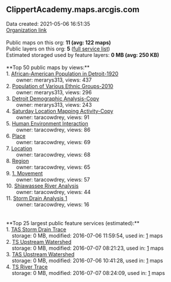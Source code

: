 <h2>ClippertAcademy.maps.arcgis.com</h2> Data created: 2021-05-06 16:51:35 <br /><a target='new' href='https://ClippertAcademy.maps.arcgis.com'>Organization link</a><br /><br />Public maps on this org: <b>11 (avg: 122 maps)</b><br />Public layers on this org: <b>5 </b>(<a target='new' href='https://services.arcgis.com/EUM0fSEX80LDMZNm/ArcGIS/rest/services'>full service list</a>)<br />Estimated storaged used by feature layers: <b>0 MB (avg: 250 KB)</b><br /><br />**Top 50 public maps by views:**<br />  1. <a target='new' href='https://www.arcgis.com/home/item.html?id=138a77f457ea4ce09c2f7d28e6a56906'>African-American Population in Detroit-1920</a> <br />  &nbsp;&nbsp;&nbsp;&nbsp; &nbsp;&nbsp;owner: merarys313, views: 437<br />  2. <a target='new' href='https://www.arcgis.com/home/item.html?id=327425afafe6488db74b4321a85c8f4b'>Population of Various Ethnic Groups-2010</a> <br />  &nbsp;&nbsp;&nbsp;&nbsp; &nbsp;&nbsp;owner: merarys313, views: 296<br />  3. <a target='new' href='https://www.arcgis.com/home/item.html?id=545fc09cb78949ca9851687753e74158'>Detroit Demographic Analysis-Copy</a> <br />  &nbsp;&nbsp;&nbsp;&nbsp; &nbsp;&nbsp;owner: merarys313, views: 243<br />  4. <a target='new' href='https://www.arcgis.com/home/item.html?id=1dd78c677c01425ba2b801431737129d'>Saturday Location Mapping Activity-Copy</a> <br />  &nbsp;&nbsp;&nbsp;&nbsp; &nbsp;&nbsp;owner: taracowdrey, views: 91<br />  5. <a target='new' href='https://www.arcgis.com/home/item.html?id=3aa05829f82643438b7c4de7dbecf0da'>Human Environment Interaction</a> <br />  &nbsp;&nbsp;&nbsp;&nbsp; &nbsp;&nbsp;owner: taracowdrey, views: 86<br />  6. <a target='new' href='https://www.arcgis.com/home/item.html?id=63052c9e6b5b4b10be4f23c8045c5167'>Place</a> <br />  &nbsp;&nbsp;&nbsp;&nbsp; &nbsp;&nbsp;owner: taracowdrey, views: 69<br />  7. <a target='new' href='https://www.arcgis.com/home/item.html?id=9916708054a941839b56e8fea7633599'>Location</a> <br />  &nbsp;&nbsp;&nbsp;&nbsp; &nbsp;&nbsp;owner: taracowdrey, views: 68<br />  8. <a target='new' href='https://www.arcgis.com/home/item.html?id=e2c75e4d0ee34348bf3d27381ef6f65c'>Region</a> <br />  &nbsp;&nbsp;&nbsp;&nbsp; &nbsp;&nbsp;owner: taracowdrey, views: 65<br />  9. <a target='new' href='https://www.arcgis.com/home/item.html?id=441c85db15934db7891e6cec47ddd825'>1. Movement</a> <br />  &nbsp;&nbsp;&nbsp;&nbsp; &nbsp;&nbsp;owner: taracowdrey, views: 57<br />  10. <a target='new' href='https://www.arcgis.com/home/item.html?id=873fa631f5584cabb6d80f0de78b069e'>Shiawassee River Analysis</a> <br />  &nbsp;&nbsp;&nbsp;&nbsp; &nbsp;&nbsp;owner: taracowdrey, views: 44<br />  11. <a target='new' href='https://www.arcgis.com/home/item.html?id=6422c474a0ad48bca26784e4f21c453b'>Storm Drain Analysis 1</a> <br />  &nbsp;&nbsp;&nbsp;&nbsp; &nbsp;&nbsp;owner: taracowdrey, views: 16<br /><br /><br />**Top 25 largest public feature services (estimated):**<br /> 1. <a target='new' href='https://www.arcgis.com/home/item.html?id=fe9be89bac3945abb8f86de853c6f700'>TAS Storm Drain Trace</a><br /> &nbsp;&nbsp;&nbsp;&nbsp;storage: 0 MB, modified: 2016-07-06 11:59:54,  used in: <a target='new' href='https://ed-ind-tb.s3-us-west-1.amazonaws.com/ADI/fe9be89bac3945abb8f86de853c6f700.html'> 1</a> maps<br /> 2. <a target='new' href='https://www.arcgis.com/home/item.html?id=ab962b0eff9148e08056412f9d66197f'>TS Upstream Watershed</a><br /> &nbsp;&nbsp;&nbsp;&nbsp;storage: 0 MB, modified: 2016-07-07 08:21:23,  used in: <a target='new' href='https://ed-ind-tb.s3-us-west-1.amazonaws.com/ADI/ab962b0eff9148e08056412f9d66197f.html'> 1</a> maps<br /> 3. <a target='new' href='https://www.arcgis.com/home/item.html?id=86707ab5221347fabd55f5f514a751d4'>TAS Upstream Watershed</a><br /> &nbsp;&nbsp;&nbsp;&nbsp;storage: 0 MB, modified: 2016-07-06 10:41:28,  used in: <a target='new' href='https://ed-ind-tb.s3-us-west-1.amazonaws.com/ADI/86707ab5221347fabd55f5f514a751d4.html'> 1</a> maps<br /> 4. <a target='new' href='https://www.arcgis.com/home/item.html?id=5b54254ba3d24dd797d96d17418ca309'>TS River Trace</a><br /> &nbsp;&nbsp;&nbsp;&nbsp;storage: 0 MB, modified: 2016-07-07 08:24:09,  used in: <a target='new' href='https://ed-ind-tb.s3-us-west-1.amazonaws.com/ADI/5b54254ba3d24dd797d96d17418ca309.html'> 1</a> maps<br />